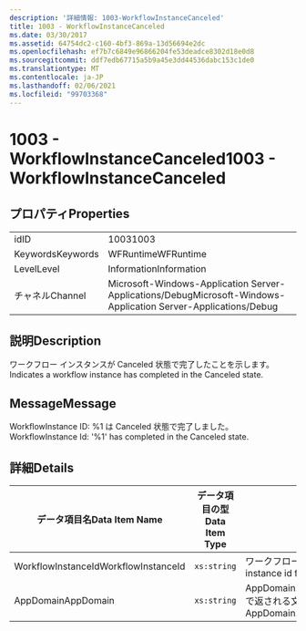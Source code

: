 ```yaml
---
description: '詳細情報: 1003-WorkflowInstanceCanceled'
title: 1003 - WorkflowInstanceCanceled
ms.date: 03/30/2017
ms.assetid: 64754dc2-c160-4bf3-869a-13d56694e2dc
ms.openlocfilehash: ef7b7c6849e96866204fe53deadce8302d18e0d8
ms.sourcegitcommit: ddf7edb67715a5b9a45e3dd44536dabc153c1de0
ms.translationtype: MT
ms.contentlocale: ja-JP
ms.lasthandoff: 02/06/2021
ms.locfileid: "99703368"
---
```

# <a name="1003---workflowinstancecanceled"></a><span data-ttu-id="3a31e-103">1003 - WorkflowInstanceCanceled</span><span class="sxs-lookup"><span data-stu-id="3a31e-103">1003 - WorkflowInstanceCanceled</span></span>

## <a name="properties"></a><span data-ttu-id="3a31e-104">プロパティ</span><span class="sxs-lookup"><span data-stu-id="3a31e-104">Properties</span></span>  
  
|||  
|-|-|  
|<span data-ttu-id="3a31e-105">id</span><span class="sxs-lookup"><span data-stu-id="3a31e-105">ID</span></span>|<span data-ttu-id="3a31e-106">1003</span><span class="sxs-lookup"><span data-stu-id="3a31e-106">1003</span></span>|  
|<span data-ttu-id="3a31e-107">Keywords</span><span class="sxs-lookup"><span data-stu-id="3a31e-107">Keywords</span></span>|<span data-ttu-id="3a31e-108">WFRuntime</span><span class="sxs-lookup"><span data-stu-id="3a31e-108">WFRuntime</span></span>|  
|<span data-ttu-id="3a31e-109">Level</span><span class="sxs-lookup"><span data-stu-id="3a31e-109">Level</span></span>|<span data-ttu-id="3a31e-110">Information</span><span class="sxs-lookup"><span data-stu-id="3a31e-110">Information</span></span>|  
|<span data-ttu-id="3a31e-111">チャネル</span><span class="sxs-lookup"><span data-stu-id="3a31e-111">Channel</span></span>|<span data-ttu-id="3a31e-112">Microsoft-Windows-Application Server-Applications/Debug</span><span class="sxs-lookup"><span data-stu-id="3a31e-112">Microsoft-Windows-Application Server-Applications/Debug</span></span>|  
  
## <a name="description"></a><span data-ttu-id="3a31e-113">説明</span><span class="sxs-lookup"><span data-stu-id="3a31e-113">Description</span></span>  

 <span data-ttu-id="3a31e-114">ワークフロー インスタンスが Canceled 状態で完了したことを示します。</span><span class="sxs-lookup"><span data-stu-id="3a31e-114">Indicates a workflow instance has completed in the Canceled state.</span></span>  
  
## <a name="message"></a><span data-ttu-id="3a31e-115">Message</span><span class="sxs-lookup"><span data-stu-id="3a31e-115">Message</span></span>  

 <span data-ttu-id="3a31e-116">WorkflowInstance ID: %1 は Canceled 状態で完了しました。</span><span class="sxs-lookup"><span data-stu-id="3a31e-116">WorkflowInstance Id: '%1' has completed in the Canceled state.</span></span>  
  
## <a name="details"></a><span data-ttu-id="3a31e-117">詳細</span><span class="sxs-lookup"><span data-stu-id="3a31e-117">Details</span></span>  
  
|<span data-ttu-id="3a31e-118">データ項目名</span><span class="sxs-lookup"><span data-stu-id="3a31e-118">Data Item Name</span></span>|<span data-ttu-id="3a31e-119">データ項目の型</span><span class="sxs-lookup"><span data-stu-id="3a31e-119">Data Item Type</span></span>|<span data-ttu-id="3a31e-120">説明</span><span class="sxs-lookup"><span data-stu-id="3a31e-120">Description</span></span>|  
|--------------------|--------------------|-----------------|  
|<span data-ttu-id="3a31e-121">WorkflowInstanceId</span><span class="sxs-lookup"><span data-stu-id="3a31e-121">WorkflowInstanceId</span></span>|`xs:string`|<span data-ttu-id="3a31e-122">ワークフローのインスタンス ID</span><span class="sxs-lookup"><span data-stu-id="3a31e-122">The instance id for the workflow</span></span>|  
|<span data-ttu-id="3a31e-123">AppDomain</span><span class="sxs-lookup"><span data-stu-id="3a31e-123">AppDomain</span></span>|`xs:string`|<span data-ttu-id="3a31e-124">AppDomain.CurrentDomain.FriendlyName で返される文字列。</span><span class="sxs-lookup"><span data-stu-id="3a31e-124">The string returned by AppDomain.CurrentDomain.FriendlyName.</span></span>|
